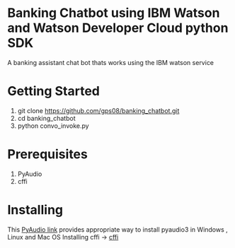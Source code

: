# Banking Chatbot using IBM Watson and Watson Developer Cloud python SDK

A banking assistant chat bot thats works using the IBM watson service

# Getting Started
  1. git clone https://github.com/gps08/banking_chatbot.git
  2. cd banking_chatbot
  3. python convo_invoke.py
  
# Prerequisites
  1. PyAudio
  2. cffi

# Installing 
  This <a href="https://people.csail.mit.edu/hubert/pyaudio/">PyAudio link</a> provides appropriate way to install pyaudio3 in    Windows , Linux and Mac OS
  Installing cffi -> <a href="https://cffi.readthedocs.io/en/latest/installation.html/"> cffi </a>

